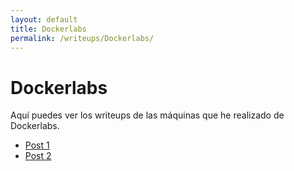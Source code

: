 ```yaml
---
layout: default
title: Dockerlabs
permalink: /writeups/Dockerlabs/
---
```


# Dockerlabs

Aquí puedes ver los writeups de las máquinas que he realizado de Dockerlabs.

- [Post 1](post1.md)
- [Post 2](post2.md)
